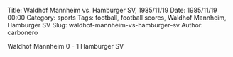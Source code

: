 Title: Waldhof Mannheim vs. Hamburger SV, 1985/11/19
Date: 1985/11/19 00:00
Category: sports
Tags: football, football scores, Waldhof Mannheim, Hamburger SV
Slug: waldhof-mannheim-vs-hamburger-sv
Author: carbonero


Waldhof Mannheim 0 - 1 Hamburger SV
